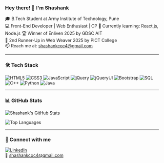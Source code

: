 ### Hey there! 👋 I'm Shashank

🎓 B.Tech Student at Army Institute of Technology, Pune  
💻 Front-End Developer | Web Enthusiast | CP
🌱 Currently learning: React.js, Node.js
🏆 Winner of Enliven 2025 by GDSC AIT  
🥉 2nd Runner-Up in Web Weaver 2025 by PICT College  
📫 Reach me at: shashankcoc4@gmail.com  

---

### 🛠️ Tech Stack

![HTML5](https://img.shields.io/badge/-HTML5-E34F26?logo=html5&logoColor=white)
![CSS3](https://img.shields.io/badge/-CSS3-1572B6?logo=css3&logoColor=white)
![JavaScript](https://img.shields.io/badge/-JavaScript-F7DF1E?logo=javascript&logoColor=black)
![jQuery](https://img.shields.io/badge/-jQuery-0769AD?logo=jquery&logoColor=white)
![jQueryUI](https://img.shields.io/badge/-jQuery_UI-316192?logo=jquery&logoColor=white)
![Bootstrap](https://img.shields.io/badge/-Bootstrap-563D7C?logo=bootstrap&logoColor=white)
![SQL](https://img.shields.io/badge/-SQL-4479A1?logo=postgresql&logoColor=white)
![C++](https://img.shields.io/badge/-C++-00599C?logo=c%2B%2B&logoColor=white)
![Python](https://img.shields.io/badge/-Python-3776AB?logo=python&logoColor=white)
![Java](https://img.shields.io/badge/-Java-007396?logo=java&logoColor=white)

---

### 📊 GitHub Stats

![Shashank's GitHub Stats](https://github-readme-stats.vercel.app/api?username=shaasshh14&show_icons=true&theme=github_dark)

![Top Languages](https://github-readme-stats.vercel.app/api/top-langs/?username=shaasshh14&layout=compact&theme=github_dark)

---

### 🔗 Connect with me
[![LinkedIn](https://img.shields.io/badge/-LinkedIn-blue?logo=linkedin&logoColor=white)](https://www.linkedin.com/in/shashank-tiwari-990b1320b/)  
📧 shashankcoc4@gmail.com
